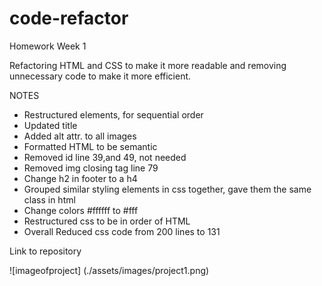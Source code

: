 # code-refactor
Homework Week 1

Refactoring HTML and CSS to make it more readable and removing unnecessary code to make it more efficient.



NOTES

- Restructured <head> elements, for sequential order
- Updated title
- Added alt attr. to all images
- Formatted HTML to be semantic
- Removed id line 39,and 49, not needed
- Removed img closing tag line 79
- Change h2 in footer to a h4
- Grouped similar styling elements in css together, gave them the same class in html
- Change colors #ffffff to #fff
- Restructured css to be in order of HTML
- Overall Reduced css code from 200 lines to 131

Link to repository

![imageofproject]
(./assets/images/project1.png)
